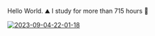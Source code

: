 Hello World.  ⛰
I study for more than 715 hours 🧘

<a href="https://ibb.co/ZSTHn3p"><img src="https://i.ibb.co/42Ns6cn/2023-09-04-22-01-18.png" alt="2023-09-04-22-01-18" border="0"></a>
